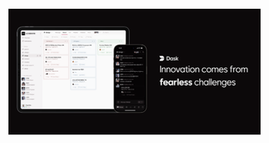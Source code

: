 ![Innovation comes from fearless challenges](https://github.com/dask-team/.github/blob/main/profile/banner.png)
